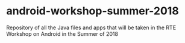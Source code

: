 # android-workshop-summer-2018
Repository of all the Java files and apps that will be taken in the RTE Workshop on Android in the Summer of 2018
